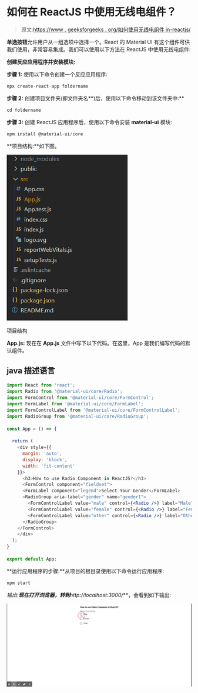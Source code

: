 # 如何在 ReactJS 中使用无线电组件？

> 原文:[https://www . geeksforgeeks . org/如何使用无线电组件 in-reactjs/](https://www.geeksforgeeks.org/how-to-use-radio-component-in-reactjs/)

**单选按钮**允许用户从一组选项中选择一个。React 的 Material UI 有这个组件可供我们使用，非常容易集成。我们可以使用以下方法在 ReactJS 中使用无线电组件:

**创建反应应用程序并安装模块:**

**步骤 1:** 使用以下命令创建一个反应应用程序:

```jsx
npx create-react-app foldername
```

**步骤 2:** 创建项目文件夹(即文件夹名**)后，使用以下命令移动到该文件夹中:**

```jsx
cd foldername
```

**步骤 3:** 创建 ReactJS 应用程序后，使用以下命令安装 **material-ui** 模块:

```jsx
npm install @material-ui/core
```

**项目结构:**如下图。

![](img/f04ae0d8b722a9fff0bd9bd138b29c23.png)

项目结构

**App.js:** 现在在 **App.js** 文件中写下以下代码。在这里，App 是我们编写代码的默认组件。

## java 描述语言

```jsx
import React from 'react';
import Radio from '@material-ui/core/Radio';
import FormControl from '@material-ui/core/FormControl';
import FormLabel from '@material-ui/core/FormLabel';
import FormControlLabel from '@material-ui/core/FormControlLabel';
import RadioGroup from '@material-ui/core/RadioGroup';

const App = () => {

  return (
    <div style={{
      margin: 'auto',
      display: 'block',
      width: 'fit-content'
    }}>
      <h3>How to use Radio Component in ReactJS?</h3>
      <FormControl component="fieldset">
      <FormLabel component="legend">Select Your Gender</FormLabel>
      <RadioGroup aria-label="gender" name="gender1">
        <FormControlLabel value="male" control={<Radio />} label="Male" />
        <FormControlLabel value="female" control={<Radio />} label="Female" />
        <FormControlLabel value="other" control={<Radio />} label="Other" />
      </RadioGroup>
    </FormControl>
    </div>
  );
}

export default App;
```

**运行应用程序的步骤:**从项目的根目录使用以下命令运行应用程序:

```jsx
npm start
```

**输出:**现在打开浏览器，转到***http://localhost:3000/***，会看到如下输出:

![](img/cdce865005634381759f5b32800e13ed.png)